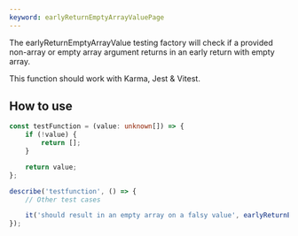 ```yaml
---
keyword: earlyReturnEmptyArrayValuePage
---
```


The earlyReturnEmptyArrayValue testing factory will check if a provided non-array or empty array argument returns in an early return with empty array.

This function should work with Karma, Jest & Vitest.

## How to use

```typescript
const testFunction = (value: unknown[]) => {
	if (!value) {
		return [];
	}

	return value;
};

describe('testfunction', () => {
	// Other test cases

	it('should result in an empty array on a falsy value', earlyReturnEmptyArrayValue(testFunction));
});
```
